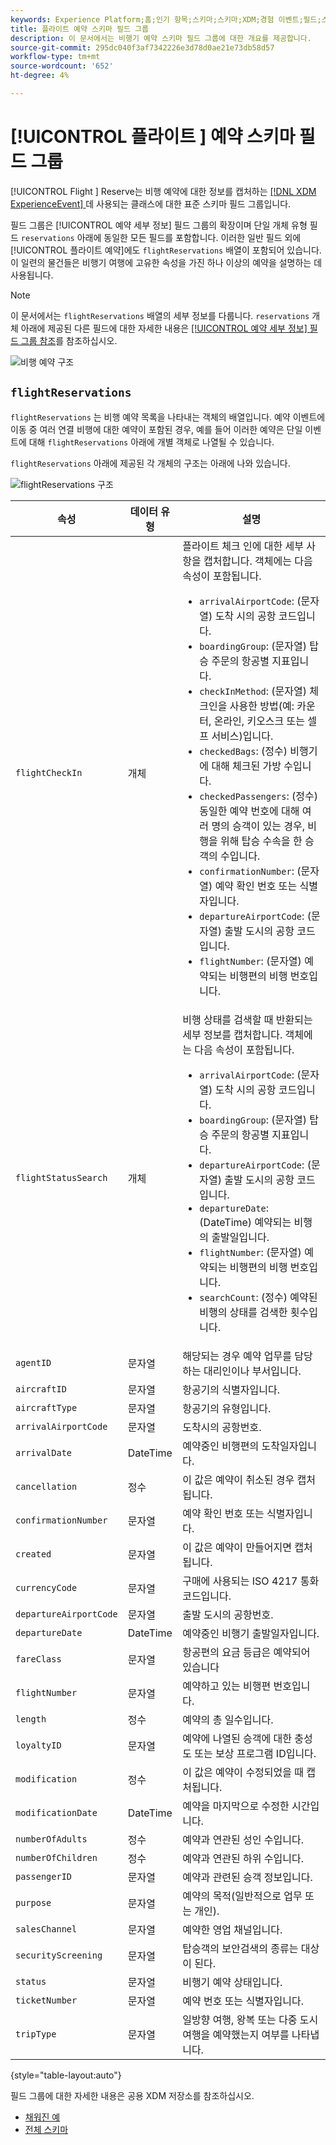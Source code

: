 ```yaml
---
keywords: Experience Platform;홈;인기 항목;스키마;스키마;XDM;경험 이벤트;필드;스키마;스키마;스키마 디자인;필드 그룹;필드 그룹;예약;플라이트;
title: 플라이트 예약 스키마 필드 그룹
description: 이 문서에서는 비행기 예약 스키마 필드 그룹에 대한 개요를 제공합니다.
source-git-commit: 295dc040f3af7342226e3d78d0ae21e73db58d57
workflow-type: tm+mt
source-wordcount: '652'
ht-degree: 4%

---
```



# [!UICONTROL 플라이트 ] 예약 스키마 필드 그룹

[!UICONTROL Flight ] Reserve는 비행 예약에 대한 정보를 캡처하는  [[!DNL XDM ExperienceEvent] ](../../classes/experienceevent.md) 데 사용되는 클래스에 대한 표준 스키마 필드 그룹입니다.

필드 그룹은 [!UICONTROL 예약 세부 정보] 필드 그룹의 확장이며 단일 개체 유형 필드 `reservations` 아래에 동일한 모든 필드를 포함합니다. 이러한 일반 필드 외에 [!UICONTROL 플라이트 예약]에도 `flightReservations` 배열이 포함되어 있습니다. 이 일련의 물건들은 비행기 여행에 고유한 속성을 가진 하나 이상의 예약을 설명하는 데 사용됩니다.

>[!NOTE]
>
>이 문서에서는 `flightReservations` 배열의 세부 정보를 다룹니다. `reservations` 개체 아래에 제공된 다른 필드에 대한 자세한 내용은 [[!UICONTROL 예약 세부 정보] 필드 그룹 참조](./reservation-details.md)를 참조하십시오.

![비행 예약 구조](../../images/field-groups/flight-reservation/structure.png)

## `flightReservations`

`flightReservations` 는 비행 예약 목록을 나타내는 객체의 배열입니다. 예약 이벤트에 이동 중 여러 연결 비행에 대한 예약이 포함된 경우, 예를 들어 이러한 예약은 단일 이벤트에 대해 `flightReservations` 아래에 개별 객체로 나열될 수 있습니다.

`flightReservations` 아래에 제공된 각 개체의 구조는 아래에 나와 있습니다.

![flightReservations 구조](../../images/field-groups/flight-reservation/flightReservations.png)

| 속성 | 데이터 유형 | 설명 |
| --- | --- | --- |
| `flightCheckIn` | 개체 | 플라이트 체크 인에 대한 세부 사항을 캡처합니다. 객체에는 다음 속성이 포함됩니다.<ul><li>`arrivalAirportCode`: (문자열) 도착 시의 공항 코드입니다.</li><li>`boardingGroup`: (문자열) 탑승 주문의 항공별 지표입니다.</li><li>`checkInMethod`: (문자열) 체크인을 사용한 방법(예: 카운터, 온라인, 키오스크 또는 셀프 서비스)입니다.</li><li>`checkedBags`: (정수) 비행기에 대해 체크된 가방 수입니다.</li><li>`checkedPassengers`: (정수) 동일한 예약 번호에 대해 여러 명의 승객이 있는 경우, 비행을 위해 탑승 수속을 한 승객의 수입니다.</li><li>`confirmationNumber`: (문자열) 예약 확인 번호 또는 식별자입니다.</li><li>`departureAirportCode`: (문자열) 출발 도시의 공항 코드입니다.</li><li>`flightNumber`: (문자열) 예약되는 비행편의 비행 번호입니다.</li></ul> |
| `flightStatusSearch` | 개체 | 비행 상태를 검색할 때 반환되는 세부 정보를 캡처합니다. 객체에는 다음 속성이 포함됩니다.<ul><li>`arrivalAirportCode`: (문자열) 도착 시의 공항 코드입니다.</li><li>`boardingGroup`: (문자열) 탑승 주문의 항공별 지표입니다.</li><li>`departureAirportCode`: (문자열) 출발 도시의 공항 코드입니다.</li><li>`departureDate`: (DateTime) 예약되는 비행의 출발일입니다.</li><li>`flightNumber`: (문자열) 예약되는 비행편의 비행 번호입니다.</li><li>`searchCount`: (정수) 예약된 비행의 상태를 검색한 횟수입니다.</li></ul> |
| `agentID` | 문자열 | 해당되는 경우 예약 업무를 담당하는 대리인이나 부서입니다. |
| `aircraftID` | 문자열 | 항공기의 식별자입니다. |
| `aircraftType` | 문자열 | 항공기의 유형입니다. |
| `arrivalAirportCode` | 문자열 | 도착시의 공항번호. |
| `arrivalDate` | DateTime | 예약중인 비행편의 도착일자입니다. |
| `cancellation` | 정수 | 이 값은 예약이 취소된 경우 캡처됩니다. |
| `confirmationNumber` | 문자열 | 예약 확인 번호 또는 식별자입니다. |
| `created` | 문자열 | 이 값은 예약이 만들어지면 캡처됩니다. |
| `currencyCode` | 문자열 | 구매에 사용되는 ISO 4217 통화 코드입니다. |
| `departureAirportCode` | 문자열 | 출발 도시의 공항번호. |
| `departureDate` | DateTime | 예약중인 비행기 출발일자입니다. |
| `fareClass` | 문자열 | 항공편의 요금 등급은 예약되어 있습니다 |
| `flightNumber` | 문자열 | 예약하고 있는 비행편 번호입니다. |
| `length` | 정수 | 예약의 총 일수입니다. |
| `loyaltyID` | 문자열 | 예약에 나열된 승객에 대한 충성도 또는 보상 프로그램 ID입니다. |
| `modification` | 정수 | 이 값은 예약이 수정되었을 때 캡처됩니다. |
| `modificationDate` | DateTime | 예약을 마지막으로 수정한 시간입니다. |
| `numberOfAdults` | 정수 | 예약과 연관된 성인 수입니다. |
| `numberOfChildren` | 정수 | 예약과 연관된 하위 수입니다. |
| `passengerID` | 문자열 | 예약과 관련된 승객 정보입니다. |
| `purpose` | 문자열 | 예약의 목적(일반적으로 업무 또는 개인). |
| `salesChannel` | 문자열 | 예약한 영업 채널입니다. |
| `securityScreening` | 문자열 | 탑승객의 보안검색의 종류는 대상이 된다. |
| `status` | 문자열 | 비행기 예약 상태입니다. |
| `ticketNumber` | 문자열 | 예약 번호 또는 식별자입니다. |
| `tripType` | 문자열 | 일방향 여행, 왕복 또는 다중 도시 여행을 예약했는지 여부를 나타냅니다. |

{style=&quot;table-layout:auto&quot;}

필드 그룹에 대한 자세한 내용은 공용 XDM 저장소를 참조하십시오.

* [채워진 예](https://github.com/adobe/xdm/blob/master/components/fieldgroups/experience-event/industry-verticals/experienceevent-flight-reservation.example.1.json)
* [전체 스키마](https://github.com/adobe/xdm/blob/master/components/fieldgroups/experience-event/industry-verticals/experienceevent-flight-reservation.schema.json)
